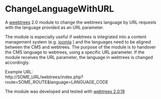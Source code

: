 # ChangeLanguageWithURL
A [weebtrees](https://webtrees.net) 2.0 module to change the webtrees language by URL requests with the language provided as an URL parameter.

The module is especially useful if webtrees is integrated into a content management system (e.g. [joomla](https://www.joomla.org) ) and the languages need to be aligned between the CMS and webtrees. The purpose of the module is to handover the CMS language to webtrees, using a specific URL parameter. If the module receives the URL parameter, the language in webtrees is changed accordingly.

Example URL:   
http://SOME_URL/webtrees/index.php?route=SOME_ROUTE&language=LANGUAGE_CODE

The module was developed and tested with [webtrees 2.0.19](https://webtrees.net/download)
